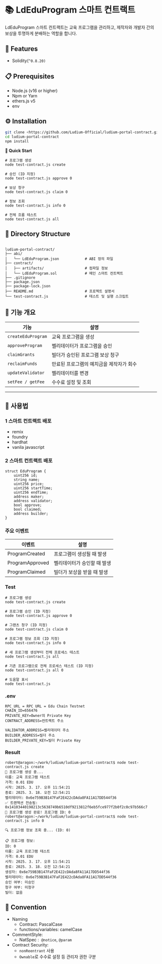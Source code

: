 # 📚 LdEduProgram 스마트 컨트랙트

LdEduProgram 스마트 컨트랙트는 교육 프로그램을 관리하고, 제작자와 개발자 간의 보상을 투명하게 분배하는 역할을 합니다.
## 🚀 Features

- Solidity(`^0.8.20)`

## 📋 Prerequisites

- Node.js (v16 or higher)
- Npm or Yarn
- ethers.js v5
- env

## ⚙️ Installation

```bash
git clone <https://github.com/Ludium-Official/ludium-portal-contract.git>
cd ludium-portal-contract
npm install
```

**🚀 Quick Start**

```
# 프로그램 생성
node test-contract.js create

# 승인 (ID 지정)
node test-contract.js approve 0

# 보상 청구
node test-contract.js claim 0

# 정보 조회
node test-contract.js info 0

# 전체 흐름 테스트
node test-contract.js all
```

## 📂 Directory Structure

```

ludium-portal-contract/
├── abi/
│   └── LdEduProgram.json            # ABI 정의 파일
├── contract/
│   ├── artifacts/                   # 컴파일 정보
│   └── LdEduProgram.sol             # 메인 스마트 컨트랙트
├── .gitignore
├── package.json
├── package-lock.json
├── README.md                        # 프로젝트 설명서
└── test-contract.js                 # 테스트 및 실행 스크립트
```
## 📌 기능 개요
| 기능 | 설명 |
|------|------|
| `createEduProgram` | 교육 프로그램을 생성 |
| `approveProgram` | 벨리데이터가 프로그램을 승인 |
| `claimGrants` | 빌더가 승인된 프로그램 보상 청구 |
| `reclaimFunds` | 만료된 프로그램의 예치금을 제작자가 회수 |
| `updateValidator` | 벨리데이터를 변경 |
| `setFee / getFee` | 수수료 설정 및 조회 |

---

## 📖 사용법

### 1 **스마트 컨트랙트 배포**
* remix
* foundry
* hardhat
* vanila javascript


### 2 **스마트 컨트랙트 배포**
```
struct EduProgram {
    uint256 id;
    string name;
    uint256 price;
    uint256 startTime;
    uint256 endTime;
    address maker;
    address validator;
    bool approve;
    bool claimed;
    address builder;
}

```


### 주요 이벤트
| 이벤트 | 설명 |
|------|------|
|ProgramCreated	|   프로그램이 생성될 때 발생
|ProgramApproved|	벨리데이터가 승인할 때 발생
|ProgramClaimed	|   빌더가 보상을 받을 때 발생



### Test
```
# 프로그램 생성
node test-contract.js create

# 프로그램 승인 (ID 지정)
node test-contract.js approve 0

# 그랜츠 청구 (ID 지정)
node test-contract.js claim 0

# 프로그램 정보 조회 (ID 지정)
node test-contract.js info 0

# 새 프로그램 생성부터 전체 프로세스 테스트
node test-contract.js all

# 기존 프로그램으로 전체 프로세스 테스트 (ID 지정)
node test-contract.js all 0

# 도움말 표시
node test-contract.js
```

### .env
```
RPC_URL = RPC URL = Edu Chain Testnet
CHAIN_ID=656476
PRIVATE_KEY=Owner의 Private Key  
CONTRACT_ADDRESS=컨트랙트 주소

VALIDATOR_ADDRESS=벨리데이터 주소
BUILDER_ADDRESS=빌더 주소
BUILDER_PRIVATE_KEY=빌더 Private Key

```


### Result 
```
robert@aragon:~/work/ludium/ludium-portal-contract$ node test-contract.js create
📝 프로그램 생성 중...
이름: 교육 프로그램 테스트
가격: 0.01 EDU
시작: 2025. 3. 17. 오후 11:54:21
종료: 2025. 3. 18. 오전 12:54:21
벨리데이터: 0x6e759B3B147FaF2E422cDAda8FA11A17DD544f36
✅ 트랜잭션 전송됨: 0x14103440198213c5638749b6510df9213812f6eb5fce977f2b0f2c0c97b566c7
🎉 프로그램 생성 완료! 프로그램 ID: 0
robert@aragon:~/work/ludium/ludium-portal-contract$ node test-contract.js info 0

🔍 프로그램 정보 조회 중... (ID: 0)

📋 프로그램 정보:
ID: 0
이름: 교육 프로그램 테스트
가격: 0.01 EDU
시작: 2025. 3. 17. 오후 11:54:21
종료: 2025. 3. 18. 오전 12:54:21
생성자: 0x6e759B3B147FaF2E422cDAda8FA11A17DD544f36
벨리데이터: 0x6e759B3B147FaF2E422cDAda8FA11A17DD544f36
승인 여부: 미승인
청구 여부: 미청구
빌더: 없음
```

## 📐 Convention

- Naming
    - Contract: PascalCase
    - functions/variables: camelCase
- CommentStyle:
    - NatSpec :  `@notice`, `@param`
- Contract Security:
    - `nonReentrant` 사용
    - `Ownable`로 수수료 설정 등 관리자 권한 구분
    
